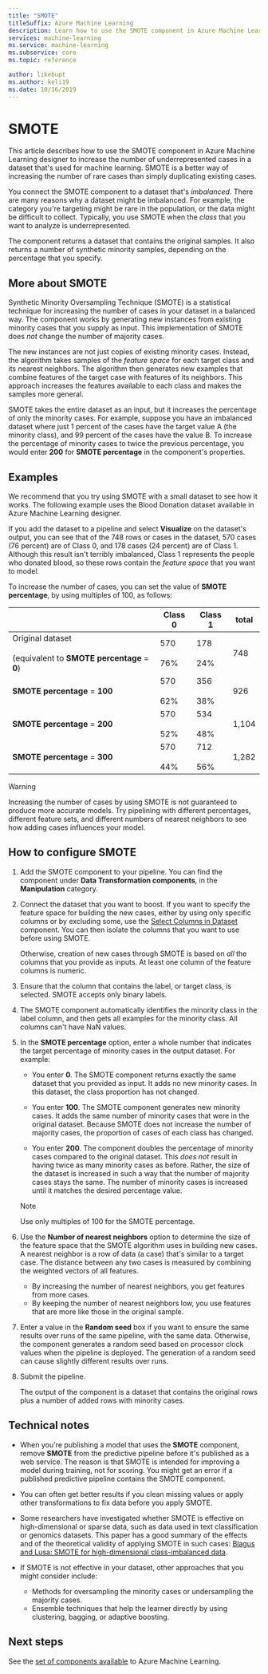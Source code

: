 ```yaml
---
title: "SMOTE"
titleSuffix: Azure Machine Learning
description: Learn how to use the SMOTE component in Azure Machine Learning to increase the number of low-incidence examples in a dataset by using oversampling.
services: machine-learning
ms.service: machine-learning
ms.subservice: core
ms.topic: reference

author: likebupt
ms.author: keli19
ms.date: 10/16/2019
---
```

# SMOTE

This article describes how to use the SMOTE component in Azure Machine Learning designer to increase the number of underrepresented cases in a dataset that's used for machine learning. SMOTE is a better way of increasing the number of rare cases than simply duplicating existing cases.  

You connect the SMOTE component to a dataset that's *imbalanced*. There are many reasons why a dataset might be imbalanced. For example, the category you're targeting might be rare in the population, or the data might be difficult to collect. Typically, you use SMOTE when the *class* that you want to analyze is underrepresented. 
  
The component returns a dataset that contains the original samples. It also returns a number of synthetic minority samples, depending on the percentage that you specify.  
  
## More about SMOTE

Synthetic Minority Oversampling Technique (SMOTE) is a statistical technique for increasing the number of cases in your dataset in a balanced way. The component works by generating new instances from existing minority cases that you supply as input. This implementation of SMOTE does *not* change the number of majority cases.

The new instances are not just copies of existing minority cases. Instead, the algorithm takes samples of the *feature space* for each target class and its nearest neighbors. The algorithm then generates new examples that combine features of the target case with features of its neighbors. This approach increases the features available to each class and makes the samples more general.
  
SMOTE takes the entire dataset as an input, but it increases the percentage of only the minority cases. For example, suppose you have an imbalanced dataset where just 1 percent of the cases have the target value A (the minority class), and 99 percent of the cases have the value B. To increase the percentage of minority cases to twice the previous percentage, you would enter **200** for **SMOTE percentage** in the component's properties.  
  
## Examples  

We recommend that you try using SMOTE with a small dataset to see how it works. The following example uses the Blood Donation dataset available in Azure Machine Learning designer.
  
If you add the dataset to a pipeline and select **Visualize** on the dataset's output, you can see that of the 748 rows or cases in the dataset, 570 cases (76 percent) are of Class 0, and 178 cases (24 percent) are of Class 1. Although this result isn't terribly imbalanced, Class 1 represents the people who donated blood, so these rows contain the *feature space* that you want to model.
 
To increase the number of cases, you can set the value of **SMOTE percentage**, by using multiples of 100, as follows:

||Class 0|Class 1|total|  
|-|-------------|-------------|-----------|  
|Original dataset<br /><br /> (equivalent to **SMOTE percentage** = **0**)|570<br /><br /> 76%|178<br /><br /> 24%|748|  
|**SMOTE percentage** = **100**|570<br /><br /> 62%|356<br /><br /> 38%|926|  
|**SMOTE percentage** = **200**|570<br /><br /> 52%|534<br /><br /> 48%|1,104|  
|**SMOTE percentage** = **300**|570<br /><br /> 44%|712<br /><br /> 56%|1,282|  
  
> [!WARNING]
> Increasing the number of cases by using SMOTE is not guaranteed to produce more accurate models. Try pipelining with different percentages, different feature sets, and different numbers of nearest neighbors to see how adding cases influences your model.  
  
## How to configure SMOTE
  
1.  Add the SMOTE component to your pipeline. You can find the component under **Data Transformation components**, in the **Manipulation** category.

2. Connect the dataset that you want to boost. If you want to specify the feature space for building the new cases, either by using only specific columns or by excluding some, use the [Select Columns in Dataset](select-columns-in-dataset.md) component. You can then isolate the columns that you want to use before using SMOTE.
  
    Otherwise, creation of new cases through SMOTE is based on *all* the columns that you provide as inputs. At least one column of the feature columns is numeric.
  
3.  Ensure that the column that contains the label, or target class, is selected. SMOTE accepts only binary labels.
  
4.  The SMOTE component automatically identifies the minority class in the label column, and then gets all examples for the minority class. All columns can't have NaN values.
  
5.  In the **SMOTE percentage** option, enter a whole number that indicates the target percentage of minority cases in the output dataset. For example:  
  
    - You enter **0**. The SMOTE component returns exactly the same dataset that you provided as input. It adds no new minority cases. In this dataset, the class proportion has not changed.  
  
    - You enter **100**. The SMOTE component generates new minority cases. It adds the same number of minority cases that were in the original dataset. Because SMOTE does not increase the number of majority cases, the proportion of cases of each class has changed.  
  
    - You enter **200**. The component doubles the percentage of minority cases compared to the original dataset. This *does not* result in having twice as many minority cases as before. Rather, the size of the dataset is increased in such a way that the number of majority cases stays the same. The number of minority cases is increased until it matches the desired percentage value.  
  
    > [!NOTE]
    > Use only multiples of 100 for the SMOTE percentage.

6.  Use the **Number of nearest neighbors** option to determine the size of the feature space that the SMOTE algorithm uses in building new cases. A nearest neighbor is a row of data (a case) that's similar to a target case. The distance between any two cases is measured by combining the weighted vectors of all features.  
  
    + By increasing the number of nearest neighbors, you get features from more cases.
    + By keeping the number of nearest neighbors low, you use features that are more like those in the original sample.  
  
7. Enter a value in the **Random seed** box if you want to ensure the same results over runs of the same pipeline, with the same data. Otherwise, the component generates a random seed based on processor clock values when the pipeline is deployed. The generation of a random seed can cause slightly different results over runs.

8. Submit the pipeline.  
  
   The output of the component is a dataset that contains the original rows plus a number of added rows with minority cases.  

## Technical notes

+ When you're publishing a model that uses the **SMOTE** component, remove **SMOTE** from the predictive pipeline before it's published as a web service. The reason is that SMOTE is intended for improving a model during training, not for scoring. You might get an error if a published predictive pipeline contains the SMOTE component.

+ You can often get better results if you clean missing values or apply other transformations to fix data before you apply SMOTE. 

+ Some researchers have investigated whether SMOTE is effective on high-dimensional or sparse data, such as data used in text classification or genomics datasets. This paper has a good summary of the effects and of the theoretical validity of applying SMOTE in such cases: [Blagus and Lusa: SMOTE for high-dimensional class-imbalanced data](https://bmcbioinformatics.biomedcentral.com/articles/10.1186/1471-2105-14-106).

+ If SMOTE is not effective in your dataset, other approaches that you might consider include:
  + Methods for oversampling the minority cases or undersampling the majority cases.
  + Ensemble techniques that help the learner directly by using clustering, bagging, or adaptive boosting.


## Next steps

See the [set of components available](module-reference.md) to Azure Machine Learning. 
